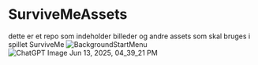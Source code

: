 # SurviveMeAssets
dette er et repo som indeholder billeder og andre assets som skal bruges i spillet SurviveMe
![BackgroundStartMenu](https://github.com/user-attachments/assets/1d6e6a95-ca2b-4007-a245-eebc6a0f44a7)
![ChatGPT Image Jun 13, 2025, 04_39_21 PM](https://github.com/user-attachments/assets/e0f0596b-388c-4a1d-823d-6c4beb1af095)
